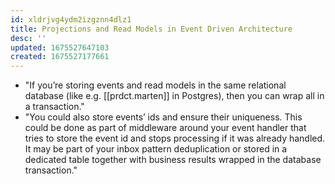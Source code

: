 ```yaml
---
id: xldrjvg4ydm2izgznn4dlz1
title: Projections and Read Models in Event Driven Architecture
desc: ''
updated: 1675527647103
created: 1675527177661
---
```


- "If you’re storing events and read models in the same relational database (like e.g. [[prdct.marten]] in Postgres), then you can wrap all in a transaction."
- "You could also store events’ ids and ensure their uniqueness. This could be done as part of middleware around your event handler that tries to store the event id and stops processing if it was already handled. It may be part of your inbox pattern deduplication or stored in a dedicated table together with business results wrapped in the database transaction."